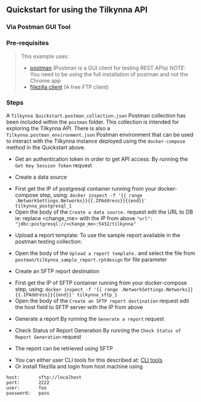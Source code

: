 ## Quickstart for using the Tilkynna API 

### Via Postman GUI Tool

### Pre-requisites

> This example uses:
> * [postman](https://www.getpostman.com/downloads/) (Postman is a GUI client for testing REST APIs) *NOTE:* You need to be using the full installation of postman and not the Chrome app   
> * [filezilla client](https://filezilla-project.org/download.php) (A free FTP client)


### Steps
A `Tilkynna Quickstart.postman_collection.json` Postman collection has been included within the `postman` folder. This collection is intended for exploring the Tilkynna API. There is also a `Tilkynna.postman_environment.json` Postman environment that can be used to interact with the
Tilkynna instance deployed using the `docker-compose` method in the Quickstart above.

* Get an authentication token in order to get API access:
By running the `Get Key Session Token` request

* Create a data source 
- First get the IP of postgresql container running from your docker-compose step, using: `docker inspect -f '{{ range .NetworkSettings.Networks}}{{.IPAddress}}{{end}}' tilkynna_postgresql_1`
- Open the body of the `Create a data source.` request edit the URL to DB ie: replace <change_me> with the IP from above `"url": "jdbc:postgresql://<change_me>:5432/tilkynna"`

* Upload a report template:
To use the sample report available in the postman testing collection:
- Open the body of the `Upload a report template.` and select the file from `postman/tilkynna_sample_report.rptdesign` for file parameter 

* Create an SFTP report destination
- First get the IP of SFTP container running from your docker-compose step, using: `docker inspect -f '{{ range .NetworkSettings.Networks}}{{.IPAddress}}{{end}}' tilkynna_sftp_1`
- Open the body of the `Create an SFTP report destination` request edit the host field to SFTP server with the IP from above

* Generate a report
By running the `Generate a report` request

* Check Status of Report Generation
By running the `Check Status of Report Generation` request

* The report can be retrieved using SFTP
- You can either user CLI tools for this described at: [CLI tools](docs/quickstart_using_api/via_cli_curl.md)
- Or install filezilla and login from host machine using  
```
host: 		sftp://localhost
port:		2222
user:		foo
password:	pass  
```

